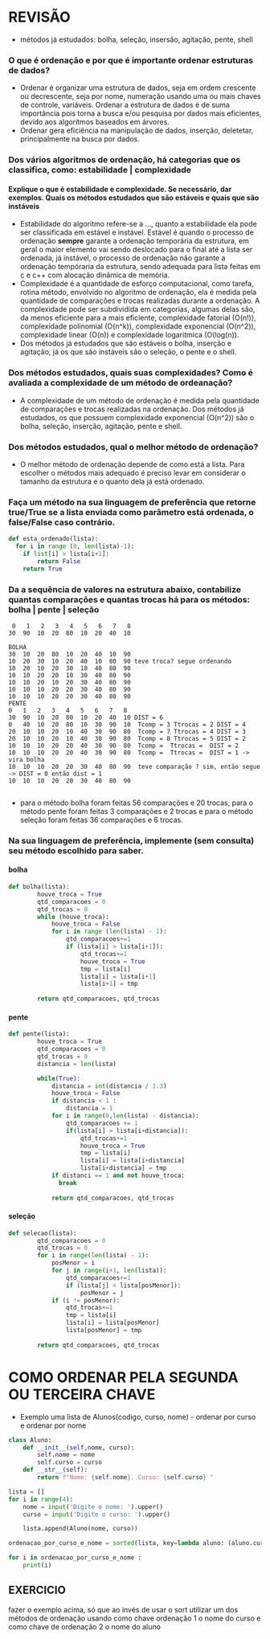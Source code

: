 # REVISÃO 
- métodos já estudados: bolha, seleção, insersão, agitação, pente, shell
### O que é ordenação e por que é importante ordenar estruturas de dados?
- Ordenar é organizar uma estrutura de dados, seja em ordem crescente ou decrescente, seja por nome, numeração usando uma ou mais chaves de controle, variáveis. Ordenar a estrutura de dados é de suma importância pois torna a busca e/ou pesquisa por dados mais eficientes, devido aos algoritmos baseados em árvores.
- Ordenar gera eficiência na manipulação de dados, inserção, deletetar, principalmente na busca por dados.
  
### Dos vários algoritmos de ordenação, há categorias que os classifica, como: estabilidade | complexidade
#### Explique o que é estabilidade e complexidade. Se necessário, dar exemplos. Quais os métodos estudados que são estáveis e quais que são instáveis
  - Estabilidade do algoritmo refere-se a ..., quanto a estabilidade ela pode ser classificada em estável e instável. Estável é quando o processo de ordenação **sempre** garante a ordenação temporária da estrutura, em geral o maior elemento vai sendo deslocado para o final até a lista ser ordenada, já instável, o processo de ordenação não garante a ordenação tempóraria da estrutura, sendo adequada para lista feitas em c e c++ com alocação dinâmica de memória.
  - Complexidade é a quantidade de esforço computacional, como tarefa, rotina método, envolvido no algoritmo de ordenação, ela é medida pela quantidade de comparações e trocas realizadas durante a ordenação. A complexidade pode ser subdividida em categorias, algumas delas são, da menos eficiente para a mais eficiente, complexidade fatorial (O(n!)), complexidade polinomial (O(n^k)), complexidade exponencial (O(n^2)), complexidade linear (O(n)) e complexidade logaritmica (O(log(n)).
  - Dos métodos já estudados que são estáveis o bolha, inserção e agitação, já os que são instáveis são o seleção, o pente e o shell.

### Dos métodos estudados, quais suas complexidades? Como é avaliada a complexidade de um método de ordeanação?
- A complexidade de um método de ordenação é medida pela quantidade de comparações e trocas realizadas na ordenação. Dos métodos já estudados, os que possuem complexidade exponencial (O(n^2)) são o bolha, seleção, inserção, agitação, pente e shell.
  
### Dos métodos estudados, qual o melhor método de ordenação?
- O melhor método de ordenação depende de como está a lista. Para escolher o métodos mais adequado é preciso levar em considerar o tamanho da estrutura e o quanto dela já está ordenado.
  
### Faça um método na sua linguagem de preferência que retorne true/True se a lista enviada como parâmetro está ordenada, o false/False caso contrário.
```py
def esta_ordenado(lista):
  for i in range (0, len(lista)-1):
    if list[i] > lista[i+1]:
        return False
    return True
```

### Da a sequência de valores na estrutura abaixo, contabilize quantas comparações e quantas trocas há para os métodos: bolha | pente | seleção
```
 0   1   2   3   4   5   6   7   8
30  90  10  20  80  10  20  40  10

BOLHA
30  10  20  80  10  20  40  10  90
10  20  30  10  20  40  10  80  90 teve troca? segue ordenando
10  20  10  20  30  10  40  80  90
10  10  20  20  10  30  40  80  90
10  10  20  10  20  30  40  80  90
10  10  10  20  20  30  40  80  90
10  10  10  20  20  30  40  80  90
PENTE
0   1   2   3   4   5   6   7   8
30  90  10  20  80  10  20  40  10 DIST = 6
0   40  10  20  80  10  30  90  10  Tcomp = 3 Ttrocas = 2 DIST = 4
20  10  10  20  10  40  30  90  80  Tcomp = 7 Ttrocas = 4 DIST = 3 
20  10  10  20  10  40  30  90  80  Tcomp = 8 Ttrocas = 5 DIST = 2
10  10  10  20  20  40  30  90  80  Tcomp =  Ttrocas =  DIST = 2
10  10  10  20  20  40  30  90  80  Tcomp =  Ttrocas =  DIST = 1 -> vira bolha
10  10  10  20  20  30  40  80  90  teve comparação ? sim, então segue -> DIST = 0 então dist = 1
10  10  10  20  20  30  40  80  90  


```
- para o método bolha foram feitas 56 comparações e 20 trocas, para o método pente foram feitas 3 comparações e 2 trocas e para o método seleção foram feitas 36 comparações e 6 trocas.

### Na sua linguagem de preferência, implemente (sem consulta) seu método escolhido para saber.
#### bolha
```py
def bolha(lista):
        houve_troca = True
        qtd_comparacoes = 0
        qtd_trocas = 0
        while (houve_troca):    
            houve_troca = False
            for i in range (len(lista) - 1):
                qtd_comparacoes+=1
                if (lista[i] > lista[i+1]):
                    qtd_trocas+=1
                    houve_troca = True
                    tmp = lista[i]
                    lista[i] = lista[i+1]
                    lista[i+1] = tmp
                    
        return qtd_comparacoes, qtd_trocas 
```
#### pente
```py
def pente(lista):
        houve_troca = True
        qtd_comparacoes = 0
        qtd_trocas = 0
        distancia = len(lista)

        while(True):
            distancia = int(distancia / 1.3)
            houve_troca = False
            if distancia < 1 :
                distancia = 1
            for i in range(0,len(lista) - distancia):
                qtd_comparacoes += 1
                if(lista[i] > lista[i+distancia]):
                    qtd_trocas+=1
                    houve_troca = True
                    tmp = lista[i]
                    lista[i] = lista[i+distancia]
                    lista[i+distancia] = tmp
            if distanci == 1 and not houve_troca:
              break
                           
            return qtd_comparacoes, qtd_trocas
```
#### seleção
```py
def selecao(lista):
        qtd_comparacoes = 0
        qtd_trocas = 0
        for i in range(len(lista) - 1):
            posMenor = i
            for j in range(i+1, len(lista)):
                qtd_comparacoes+=1
                if (lista[j] < lista[posMenor]):
                    posMenor = j
            if (i != posMenor):
                qtd_trocas+=1
                tmp = lista[i]
                lista[i] = lista[posMenor]
                lista[posMenor] = tmp
                
        return qtd_comparacoes, qtd_trocas
```
# COMO ORDENAR PELA SEGUNDA OU TERCEIRA CHAVE
- Exemplo uma lista de Alunos(codigo, curso, nome) - ordenar por curso e ordenar por nome
```py
class Aluno:
    def __init__(self,nome, curso):
        self.nome = nome
        self.curso = curso
    def __str__(self):
        return f"Nome: {self.nome}. Curso: {self.curso} "

lista = []
for i in range(4):
    nome = input('Digite o nome: ').upper()
    curso = input('Digite o curso: ').upper()

    lista.append(Aluno(nome, curso))

ordenacao_por_curso_e_nome = sorted(lista, key=lambda aluno: (aluno.curso, aluno.nome))

for i in ordenacao_por_curso_e_nome :
    print(i)
```
## EXERCICIO
fazer o exemplo acima, só que ao invés de usar o sort utilizar um dos métodos de ordenação usando como chave ordenação 1 o nome do curso e como chave de ordenação 2 o nome do aluno
